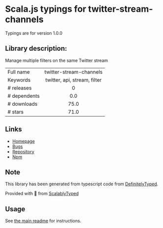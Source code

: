 
# Scala.js typings for twitter-stream-channels

Typings are for version 1.0.0

## Library description:
Manage multiple filters on the same Twitter stream

|                    |                 |
| ------------------ | :-------------: |
| Full name          | twitter-stream-channels |
| Keywords           | twitter, api, stream, filter |
| # releases         | 0 |
| # dependents       | 0.0 |
| # downloads        | 75.0 |
| # stars            | 71.0 |

## Links
- [Homepage](http://labs.topheman.com/twitter-stream-channels/)
- [Bugs](https://github.com/topheman/twitter-stream-channels/issues)
- [Repository](https://github.com/topheman/twitter-stream-channels)
- [Npm](https://www.npmjs.com/package/twitter-stream-channels)
    


## Note
This library has been generated from typescript code from [DefinitelyTyped](https://definitelytyped.org).

Provided with :purple_heart: from [ScalablyTyped](https://github.com/oyvindberg/ScalablyTyped)

## Usage
See [the main readme](../../readme.md) for instructions.


